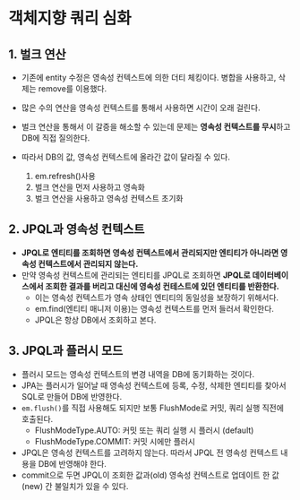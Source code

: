 # 객체지향 쿼리 심화

## 1. 벌크 연산
- 기존에 entity 수정은 영속성 컨텍스트에 의한 더티 체킹이다. 병합을 사용하고, 삭제는 remove를 이용했다.
- 많은 수의 연산을 영속성 컨텍스트를 통해서 사용하면 시간이 오래 걸린다.
- 벌크 연산을 통해서 이 갈증을 해소할 수 있는데 문제는 **영속성 컨텍스트를 무시**하고 DB에 직접 질의한다.
- 따라서 DB의 값, 영속성 컨텍스트에 올라간 값이 달라질 수 있다.

  1. em.refresh()사용
  2. 벌크 연산을 먼저 사용하고 영속화
  3. 벌크 연산을 사용하고 영속성 컨텍스트 초기화

## 2. JPQL과 영속성 컨텍스트
- **JPQL로 엔티티를 조회하면 영속성 컨텍스트에서 관리되지만 엔티티가 아니라면 영속성 컨텍스트에서 관리되지 않는다.**
- 만약 영속성 컨텍스트에 관리되는 엔티티를 JPQL로 조회하면 **JPQL로 데이터베이스에서 조회한 결과를 버리고 대신에 영속성 컨테스트에 있던 엔티티를 반환한다.**
  - 이는 영속성 컨텍스트가 영속 상태인 엔티티의 동일성을 보장하기 위해서다.
  - em.find(엔티티 매니저 이용)는 영속성 컨텍스트를 먼저 들러서 확인한다.
  - JPQL은 항상 DB에서 조회하고 본다.

## 3. JPQL과 플러시 모드
- 플러시 모드는 영속성 컨텍스트의 변경 내역을 DB에 동기화하는 것이다.
- JPA는 플러시가 일어날 때 영속성 컨텍스트에 등록, 수정, 삭제한 엔티티를 찾아서 SQL로 만들어 DB에 반영한다.
- `em.flush()`를 직접 사용해도 되지만 보통 FlushMode로 커밋, 쿼리 실행 직전에 호출된다.
  - FlushModeType.AUTO: 커밋 또는 쿼리 실행 시 플러시 (default)
  - FlushModeType.COMMIT: 커밋 시에만 플러시
- JPQL은 영속성 컨텍스트를 고려하지 않는다. 따라서 JPQL 전 영속성 컨텍스트 내용을 DB에 반영해야 한다.
- commit으로 두면 JPQL이 조회한 값과(old) 영속성 컨텍스트로 업데이트 한 값(new) 간 불일치가 있을 수 있다.